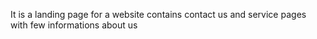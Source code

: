 It is a landing page for a website contains contact us and service pages with few informations about us  
